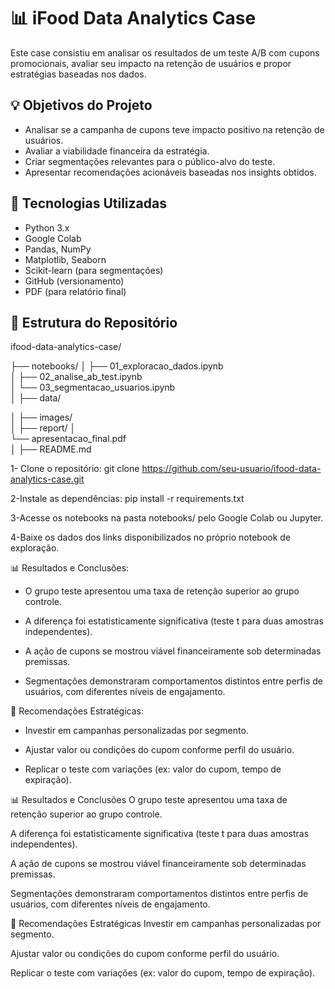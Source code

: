 # 📊 iFood Data Analytics Case

Este case consistiu em analisar os resultados de um teste A/B com cupons promocionais, avaliar seu impacto na retenção de usuários e propor estratégias baseadas nos dados.



## 💡 Objetivos do Projeto

- Analisar se a campanha de cupons teve impacto positivo na retenção de usuários.
- Avaliar a viabilidade financeira da estratégia.
- Criar segmentações relevantes para o público-alvo do teste.
- Apresentar recomendações acionáveis baseadas nos insights obtidos.


## 🧰 Tecnologias Utilizadas

- Python 3.x
- Google Colab
- Pandas, NumPy
- Matplotlib, Seaborn
- Scikit-learn (para segmentações)
- GitHub (versionamento)
- PDF (para relatório final)


## 📁 Estrutura do Repositório


ifood-data-analytics-case/

├── notebooks/
│   ├── 01_exploracao_dados.ipynb     
│   ├── 02_analise_ab_test.ipynb        
│   └── 03_segmentacao_usuarios.ipynb  
│
├── data/
                  
│
├── images/                   
│
├── report/
│  
└── apresentacao_final.pdf       
│
├── README.md                          


1- Clone o repositório:
git clone https://github.com/seu-usuario/ifood-data-analytics-case.git

2-Instale as dependências:
pip install -r requirements.txt

3-Acesse os notebooks na pasta notebooks/ pelo Google Colab ou Jupyter.

4-Baixe os dados dos links disponibilizados no próprio notebook de exploração.


📊 Resultados e Conclusões:

- O grupo teste apresentou uma taxa de retenção superior ao grupo controle.

- A diferença foi estatisticamente significativa (teste t para duas amostras independentes).

- A ação de cupons se mostrou viável financeiramente sob determinadas premissas.

- Segmentações demonstraram comportamentos distintos entre perfis de usuários, com diferentes níveis de engajamento.


📌 Recomendações Estratégicas:

- Investir em campanhas personalizadas por segmento.

- Ajustar valor ou condições do cupom conforme perfil do usuário.

- Replicar o teste com variações (ex: valor do cupom, tempo de expiração).



📊 Resultados e Conclusões
O grupo teste apresentou uma taxa de retenção superior ao grupo controle.

A diferença foi estatisticamente significativa (teste t para duas amostras independentes).

A ação de cupons se mostrou viável financeiramente sob determinadas premissas.

Segmentações demonstraram comportamentos distintos entre perfis de usuários, com diferentes níveis de engajamento.

📌 Recomendações Estratégicas
Investir em campanhas personalizadas por segmento.

Ajustar valor ou condições do cupom conforme perfil do usuário.

Replicar o teste com variações (ex: valor do cupom, tempo de expiração).

